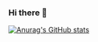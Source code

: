 ### Hi there 👋

[![Anurag's GitHub stats](https://github-readme-stats.vercel.app/api?username=pinemmatthew)](https://github.com/anuraghazra/github-readme-stats)

